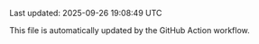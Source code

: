 Last updated: 2025-09-26 19:08:49 UTC

This file is automatically updated by the GitHub Action workflow.
